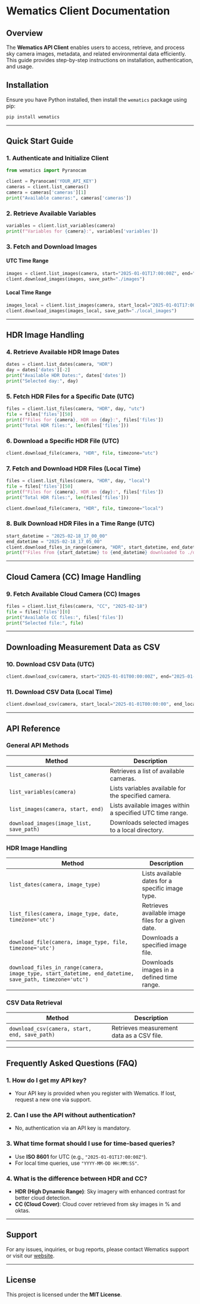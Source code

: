 # Wematics Client Documentation

## Overview
The **Wematics API Client** enables users to access, retrieve, and process sky camera images, metadata, and related environmental data efficiently. This guide provides step-by-step instructions on installation, authentication, and usage.

## Installation
Ensure you have Python installed, then install the `wematics` package using pip:

```bash
pip install wematics
```

---

## Quick Start Guide

### 1. Authenticate and Initialize Client
```python
from wematics import Pyranocam

client = Pyranocam('YOUR_API_KEY')
cameras = client.list_cameras()
camera = cameras['cameras'][1]
print("Available cameras:", cameras['cameras'])
```

### 2. Retrieve Available Variables
```python
variables = client.list_variables(camera)
print(f"Variables for {camera}:", variables['variables'])
```

### 3. Fetch and Download Images

#### UTC Time Range
```python
images = client.list_images(camera, start="2025-01-01T17:00:00Z", end="2025-01-01T22:00:00Z")
client.download_images(images, save_path="./images")
```

#### Local Time Range
```python
images_local = client.list_images(camera, start_local="2025-01-01T17:00:00", end_local="2025-01-01T22:00:00")
client.download_images(images_local, save_path="./local_images")
```

---

## HDR Image Handling

### 4. Retrieve Available HDR Image Dates
```python
dates = client.list_dates(camera, "HDR")
day = dates['dates'][-2]
print("Available HDR Dates:", dates['dates'])
print("Selected day:", day)
```

### 5. Fetch HDR Files for a Specific Date (UTC)
```python
files = client.list_files(camera, "HDR", day, "utc")
file = files['files'][50]
print(f"Files for {camera}, HDR on {day}:", files['files'])
print("Total HDR files:", len(files['files']))
```

### 6. Download a Specific HDR File (UTC)
```python
client.download_file(camera, "HDR", file, timezone="utc")
```

### 7. Fetch and Download HDR Files (Local Time)
```python
files = client.list_files(camera, "HDR", day, "local")
file = files['files'][50]
print(f"Files for {camera}, HDR on {day}:", files['files'])
print("Total HDR files:", len(files['files']))
```

```python
client.download_file(camera, "HDR", file, timezone="local")
```

### 8. Bulk Download HDR Files in a Time Range (UTC)
```python
start_datetime = "2025-02-18_17_00_00"
end_datetime = "2025-02-18_17_05_00"
client.download_files_in_range(camera, "HDR", start_datetime, end_datetime, "", timezone="utc")
print(f"Files from {start_datetime} to {end_datetime} downloaded to ./downloads")
```

---

## Cloud Camera (CC) Image Handling

### 9. Fetch Available Cloud Camera (CC) Images
```python
files = client.list_files(camera, "CC", "2025-02-18")
file = files['files'][0]
print("Available CC files:", files['files'])
print("Selected file:", file)
```

---

## Downloading Measurement Data as CSV

### 10. Download CSV Data (UTC)
```python
client.download_csv(camera, start="2025-01-01T00:00:00Z", end="2025-01-02T00:00:00Z", save_path="./data_utc.csv")
```

### 11. Download CSV Data (Local Time)
```python
client.download_csv(camera, start_local="2025-01-01T00:00:00", end_local="2025-01-02T00:00:00", save_path="./data_local.csv")
```

---

## API Reference

### General API Methods

| Method | Description |
|--------|-------------|
| `list_cameras()` | Retrieves a list of available cameras. |
| `list_variables(camera)` | Lists variables available for the specified camera. |
| `list_images(camera, start, end)` | Lists available images within a specified UTC time range. |
| `download_images(image_list, save_path)` | Downloads selected images to a local directory. |

### HDR Image Handling

| Method | Description |
|--------|-------------|
| `list_dates(camera, image_type)` | Lists available dates for a specific image type. |
| `list_files(camera, image_type, date, timezone='utc')` | Retrieves available image files for a given date. |
| `download_file(camera, image_type, file, timezone='utc')` | Downloads a specified image file. |
| `download_files_in_range(camera, image_type, start_datetime, end_datetime, save_path, timezone='utc')` | Downloads images in a defined time range. |

### CSV Data Retrieval

| Method | Description |
|--------|-------------|
| `download_csv(camera, start, end, save_path)` | Retrieves measurement data as a CSV file. |

---

## Frequently Asked Questions (FAQ)

### 1. How do I get my API key?
- Your API key is provided when you register with Wematics. If lost, request a new one via support.

### 2. Can I use the API without authentication?
- No, authentication via an API key is mandatory.

### 3. What time format should I use for time-based queries?
- Use **ISO 8601** for UTC (e.g., `"2025-01-01T17:00:00Z"`).
- For local time queries, use `"YYYY-MM-DD HH:MM:SS"`.

### 4. What is the difference between HDR and CC?
- **HDR (High Dynamic Range)**: Sky imagery with enhanced contrast for better cloud detection.
- **CC (Cloud Cover)**: Cloud cover retrieved from sky images in % and oktas.

---

## Support
For any issues, inquiries, or bug reports, please contact Wematics support or visit our [website](https://www.wematics.com).

---

## License
This project is licensed under the **MIT License**.
